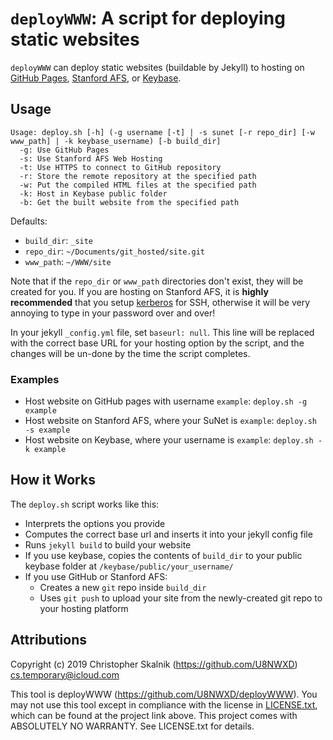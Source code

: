 # `deployWWW`: A script for deploying static websites

`deployWWW` can deploy static websites (buildable by Jekyll) to hosting
on [GitHub Pages](https://pages.github.com),
[Stanford AFS](https://uit.stanford.edu/service/web/centralhosting/howto_user),
or [Keybase](https://keybase.io).

## Usage

```
Usage: deploy.sh [-h] (-g username [-t] | -s sunet [-r repo_dir] [-w www_path] | -k keybase_username) [-b build_dir]
  -g: Use GitHub Pages
  -s: Use Stanford AFS Web Hosting
  -t: Use HTTPS to connect to GitHub repository
  -r: Store the remote repository at the specified path
  -w: Put the compiled HTML files at the specified path
  -k: Host in Keybase public folder
  -b: Get the built website from the specified path
```

Defaults:
* `build_dir`: `_site`
* `repo_dir`: `~/Documents/git_hosted/site.git`
* `www_path`: `~/WWW/site`

Note that if the `repo_dir` or `www_path` directories don't exist, they
will be created for you. If you are hosting on Stanford AFS, it is
**highly recommended** that you setup
[kerberos](https://uit.stanford.edu/service/kerberos) for SSH, otherwise
it will be very annoying to type in your password over and over!

In your jekyll `_config.yml` file, set `baseurl: null`. This line will
be replaced with the correct base URL for your hosting option by the
script, and the changes will be un-done by the time the script
completes.

### Examples

* Host website on GitHub pages with username `example`:
  `deploy.sh -g example`
* Host website on Stanford AFS, where your SuNet is `example`:
  `deploy.sh -s example`
* Host website on Keybase, where your username is `example`:
  `deploy.sh -k example`

## How it Works

The `deploy.sh` script works like this:

* Interprets the options you provide
* Computes the correct base url and inserts it into your jekyll config
  file
* Runs `jekyll build` to build your website
* If you use keybase, copies the contents of `build_dir` to your public
  keybase folder at `/keybase/public/your_username/`
* If you use GitHub or Stanford AFS:
    * Creates a new `git` repo inside `build_dir`
    * Uses `git push` to upload your site from the newly-created git
      repo to your hosting platform

## Attributions

Copyright (c) 2019 Christopher Skalnik (https://github.com/U8NWXD)
<cs.temporary@icloud.com>

This tool is deployWWW (https://github.com/U8NWXD/deployWWW).
You may not use this tool except in compliance with the license in
[LICENSE.txt](LICENSE.txt), which can be found at the project link
above. This project comes with ABSOLUTELY NO WARRANTY. See LICENSE.txt 
for details.
